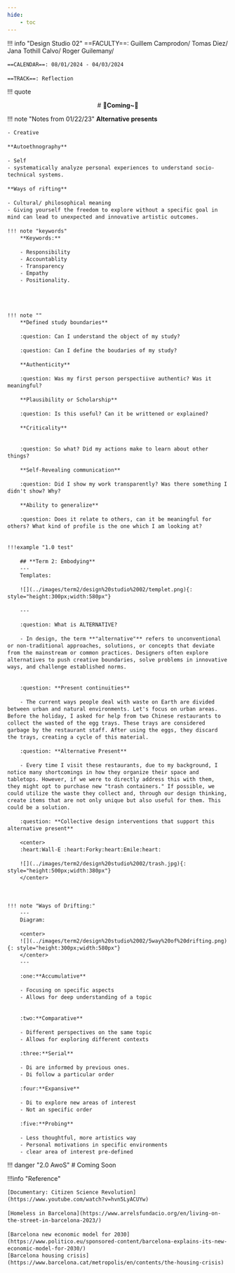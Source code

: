 ```yaml
---
hide:
    - toc
---
```


!!! info "Design Studio 02"
    ==FACULTY==: Guillem Camprodon/ Tomas Diez/ Jana Tothill Calvo/ Roger Guilemany/
    
    ==CALENDAR==: 08/01/2024 - 04/03/2024

    ==TRACK==: Reflection

!!! quote
    <center>
    # **:kiss:Coming~:kiss:**
    </center>

!!! note "Notes from 01/22/23"
    **Alternative presents**

    - Creative

    **Autoethnography** 

    - Self
    - systematically analyze personal experiences to understand socio-technical systems.

    **Ways of rifting**

    - Cultural/ philosophical meaning
    - Giving yourself the freedom to explore without a specific goal in mind can lead to unexpected and innovative artistic outcomes.

    !!! note "keywords"
        **Keywords:**

        - Responsibility 
        - Accountablity
        - Transparency
        - Empathy
        - Positionality. 




    !!! note ""
        **Defined study boundaries**

        :question: Can I understand the object of my study?

        :question: Can I define the boudaries of my study?

        **Authenticity**

        :question: Was my first person perspectiive authentic? Was it meaningful?

        **Plausibility or Scholarship**

        :question: Is this useful? Can it be writtened or explained?

        **Criticality**


        :question: So what? Did my actions make to learn about other things?

        **Self-Revealing communication**

        :question: Did I show my work transparently? Was there something I didn't show? Why?

        **Ability to generalize**
        
        :question: Does it relate to others, can it be meaningful for others? What kind of profile is the one which I am looking at?


    !!!example "1.0 test"

        ## **Term 2: Embodying**
        ---
        Templates:

        ![](../images/term2/design%20studio%2002/templet.png){: style="height:300px;width:580px"}

        ---

        :question: What is ALTERNATIVE?
        
        - In design, the term **"alternative"** refers to unconventional or non-traditional approaches, solutions, or concepts that deviate from the mainstream or common practices. Designers often explore alternatives to push creative boundaries, solve problems in innovative ways, and challenge established norms. 


        :question: **Present continuities**

        - The current ways people deal with waste on Earth are divided between urban and natural environments. Let's focus on urban areas. Before the holiday, I asked for help from two Chinese restaurants to collect the wasted of the egg trays. These trays are considered garbage by the restaurant staff. After using the eggs, they discard the trays, creating a cycle of this material.

        :question: **Alternative Present**

        - Every time I visit these restaurants, due to my background, I notice many shortcomings in how they organize their space and tabletops. However, if we were to directly address this with them, they might opt to purchase new "trash containers." If possible, we could utilize the waste they collect and, through our design thinking, create items that are not only unique but also useful for them. This could be a solution.

        :question: **Collective design interventions that support this alternative present**

        <center>
        :heart:Wall-E :heart:Forky:heart:Emile:heart:

        ![](../images/term2/design%20studio%2002/trash.jpg){: style="height:500px;width:380px"}
        </center>



    !!! note "Ways of Drifting:"
        ---
        Diagram:

        <center>
        ![](../images/term2/design%20studio%2002/5way%20of%20drifting.png){: style="height:300px;width:580px"}
        </center>
        ---

        :one:**Accumulative**

        - Focusing on specific aspects
        - Allows for deep understanding of a topic


        :two:**Comparative**

        - Different perspectives on the same topic 
        - Allows for exploring different contexts

        :three:**Serial**

        - Di are informed by previous ones.
        - Di follow a particular order

        :four:**Expansive**

        - Di to explore new areas of interest
        - Not an specific order

        :five:**Probing**

        - Less thoughtful, more artistics way
        - Personal motivations in specific environments
        - clear area of interest pre-defined


!!! danger "2.0 AwoS"
    # Coming Soon

!!!info "Reference"

    [Documentary: Citizen Science Revolution](https://www.youtube.com/watch?v=hvn5LyACUYw)

    [Homeless in Barcelona](https://www.arrelsfundacio.org/en/living-on-the-street-in-barcelona-2023/)

    [Barcelona new economic model for 2030](https://www.politico.eu/sponsored-content/barcelona-explains-its-new-economic-model-for-2030/)
    [Barcelona housing crisis](https://www.barcelona.cat/metropolis/en/contents/the-housing-crisis)
